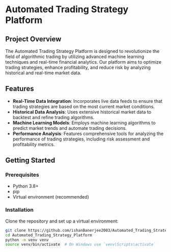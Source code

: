 # Automated Trading Strategy Platform

## Project Overview
The Automated Trading Strategy Platform is designed to revolutionize the field of algorithmic trading by utilizing advanced machine learning techniques and real-time financial analytics. Our platform aims to optimize trading strategies, enhance profitability, and reduce risk by analyzing historical and real-time market data.

## Features
- **Real-Time Data Integration**: Incorporates live data feeds to ensure that trading strategies are based on the most current market conditions.
- **Historical Data Analysis**: Uses extensive historical market data to backtest and refine trading algorithms.
- **Machine Learning Models**: Employs machine learning algorithms to predict market trends and automate trading decisions.
- **Performance Analysis**: Features comprehensive tools for analyzing the performance of trading strategies, including risk assessment and profitability metrics.

## Getting Started
### Prerequisites
- Python 3.8+
- pip
- Virtual environment (recommended)

### Installation
Clone the repository and set up a virtual environment:
```bash
git clone https://github.com/ishanBanerjee2003/Automated_Trading_Strategy_Platform.git
cd Automated_Trading_Strategy_Platform
python -m venv venv
source venv/bin/activate  # On Windows use `venv\Scripts\activate`
```

